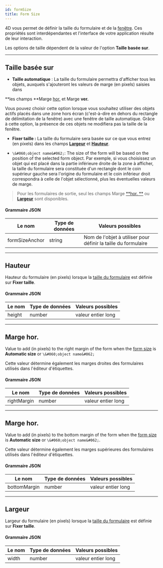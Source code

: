 ```yaml
---
id: formSize
title: Form Size
---
```


 
4D vous permet de définir la taille du formulaire et de la [fenêtre](properties_WindowSize.md). Ces propriétés sont interdépendantes et l'interface de votre application résulte de leur interaction.

Les options de taille dépendent de la valeur de l'option **Taille basée sur**.

---
## Taille basée sur


*   **Taille automatique** : La taille du formulaire permettra d'afficher tous les objets, auxquels s'ajouteront les valeurs de marge (en pixels) saisies dans

**les champs **Marge [hor.](#hor-margin) et Marge **ver.**  </p> 
  
  Vous pouvez choisir cette option lorsque vous souhaitez utiliser des objets actifs placés dans une zone hors écran (c'est-à-dire en dehors du rectangle de délimitation de la fenêtre) avec une fenêtre de taille automatique. Grâce à cette option, la présence de ces objets ne modifiera pas la taille de la fenêtre.</li> 
  
  *   **Fixer taille :** La taille du formulaire sera basée sur ce que vous entrez (en pixels) dans les champs [**Largeur**](#width) et [**Hauteur**](#height).

*   `\&#060;object name&#062;`: The size of the form will be based on the position of the selected form object. Par exemple, si vous choisissez un objet qui est placé dans la partie inférieure droite de la zone à afficher, la taille du formulaire sera constituée d'un rectangle dont le coin supérieur gauche sera l'origine du formulaire et le coin inférieur droit correspondra à celle de l'objet sélectionné, plus les éventuelles valeurs de marge.</ul> 




> Pour les formulaires de sortie, seul les champs Marge [**hor. **](#hor-margin) ou [**Largeur**](#width) sont disponibles.




#### Grammaire JSON

| Le nom         | Type de données | Valeurs possibles                                              |
| -------------- | --------------- | -------------------------------------------------------------- |
| formSizeAnchor | string          | Nom de l'objet à utiliser pour définir la taille du formulaire |




--- 


## Hauteur

Hauteur du formulaire (en pixels) lorsque la [taille du formulaire](#size-based-on) est définie sur **Fixer taille**.  




#### Grammaire JSON

| Le nom | Type de données | Valeurs possibles  |
| ------ | --------------- | ------------------ |
| height | number          | valeur entier long |





--- 


## Marge hor.

Value to add (in pixels) to the right margin of the form when the [form size](#size-based-on) is **Automatic size** or `\&#060;object name&#062;`

Cette valeur détermine également les marges droites des formulaires utilisés dans l'éditeur d'étiquettes.



#### Grammaire JSON

| Le nom      | Type de données | Valeurs possibles  |
| ----------- | --------------- | ------------------ |
| rightMargin | number          | valeur entier long |





---



## Marge hor.

Value to add (in pixels) to the bottom margin of the form when the [form size](#size-based-on) is **Automatic size** or `\&#060;object name&#062;`. 

Cette valeur détermine également les marges supérieures des formulaires utilisés dans l'éditeur d'étiquettes.



#### Grammaire JSON

| Le nom       | Type de données | Valeurs possibles  |
| ------------ | --------------- | ------------------ |
| bottomMargin | number          | valeur entier long |





--- 


## Largeur

Largeur du formulaire (en pixels) lorsque la [taille du formulaire](#size-based-on) est définie sur **Fixer taille**.  




#### Grammaire JSON

| Le nom | Type de données | Valeurs possibles  |
| ------ | --------------- | ------------------ |
| width  | number          | valeur entier long |
